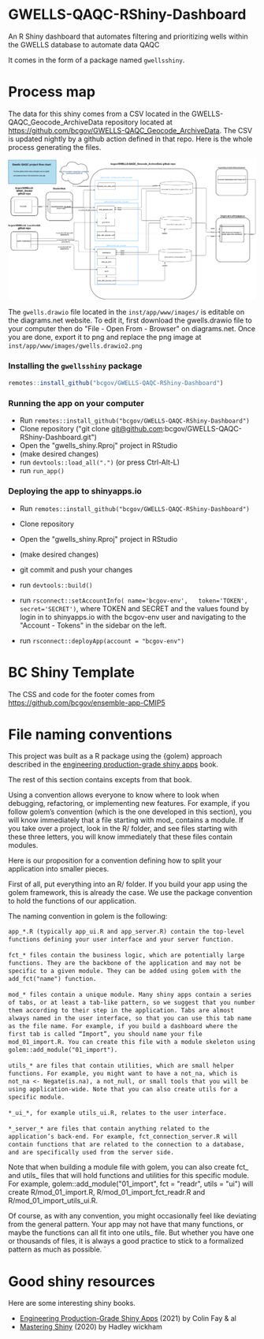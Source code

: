 # GWELLS-QAQC-RShiny-Dashboard
An R Shiny dashboard that automates filtering and prioritizing wells within the GWELLS database to automate data QAQC

It comes in the form of a package named `gwellsshiny`.

# Process map     

The data for this shiny comes from a CSV located in the GWELLS-QAQC_Geocode_ArchiveData repository located at https://github.com/bcgov/GWELLS-QAQC_Geocode_ArchiveData.  The CSV is updated nightly by a github action defined in that repo.  Here is the whole process generating the files.

![](inst/app/www/images/gwells.drawio2.png)

The `gwells.drawio` file located in the `inst/app/www/images/` is editable on the diagrams.net website.  To edit it, first download the gwells.drawio file to your computer  then do "File - Open From - Browser" on diagrams.net.  Once you are done, export it to png and replace the png image at `inst/app/www/images/gwells.drawio2.png`

### Installing the `gwellsshiny` package  

```r
remotes::install_github("bcgov/GWELLS-QAQC-RShiny-Dashboard")
```

### Running the app on your computer  

 - Run `remotes::install_github("bcgov/GWELLS-QAQC-RShiny-Dashboard")`  
 - Clone repository ("git clone git@github.com:bcgov/GWELLS-QAQC-RShiny-Dashboard.git")  
 - Open the "gwells_shiny.Rproj" project in RStudio  
 - (make desired changes)  
 - run `devtools::load_all(".")`   (or press Ctrl-Alt-L)  
 - run `run_app()`  

### Deploying the app to shinyapps.io  

 - Run `remotes::install_github("bcgov/GWELLS-QAQC-RShiny-Dashboard")`
 - Clone repository
 - Open the "gwells_shiny.Rproj" project in RStudio
 - (make desired changes)   
 - git commit and push your changes
 - run `devtools::build()`
 - run `rsconnect::setAccountInfo(
     name='bcgov-env',  
     token='TOKEN',  
     secret='SECRET')`,  where  TOKEN and SECRET and the values found by login in to shinyapps.io with the bcgov-env user and navigating to the "Account - Tokens" in the sidebar on the left.    
    
 - run `rsconnect::deployApp(account = "bcgov-env")`  


# BC Shiny Template  

The CSS and code for the footer comes from https://github.com/bcgov/ensemble-app-CMIP5

# File naming conventions   

This project was built as a R package using the {golem} approach described in the [engineering production-grade shiny apps](https://engineering-shiny.org/structuring-project.html#conventions-matter) book.  


The rest of this section contains excepts from that book.  

Using a convention allows everyone to know where to look when debugging, refactoring, or implementing new features. For example, if you follow golem’s convention (which is the one developed in this section), you will know immediately that a file starting with mod_ contains a module. If you take over a project, look in the R/ folder, and see files starting with these three letters, you will know immediately that these files contain modules.

Here is our proposition for a convention defining how to split your application into smaller pieces.

First of all, put everything into an R/ folder. If you build your app using the golem framework, this is already the case. We use the package convention to hold the functions of our application.

The naming convention in golem is the following:

    app_*.R (typically app_ui.R and app_server.R) contain the top-level functions defining your user interface and your server function.

    fct_* files contain the business logic, which are potentially large functions. They are the backbone of the application and may not be specific to a given module. They can be added using golem with the add_fct("name") function.

    mod_* files contain a unique module. Many shiny apps contain a series of tabs, or at least a tab-like pattern, so we suggest that you number them according to their step in the application. Tabs are almost always named in the user interface, so that you can use this tab name as the file name. For example, if you build a dashboard where the first tab is called “Import”, you should name your file mod_01_import.R. You can create this file with a module skeleton using golem::add_module("01_import").

    utils_* are files that contain utilities, which are small helper functions. For example, you might want to have a not_na, which is not_na <- Negate(is.na), a not_null, or small tools that you will be using application-wide. Note that you can also create utils for a specific module.

    *_ui_*, for example utils_ui.R, relates to the user interface.

    *_server_* are files that contain anything related to the application’s back-end. For example, fct_connection_server.R will contain functions that are related to the connection to a database, and are specifically used from the server side.

Note that when building a module file with golem, you can also create fct_ and utils_ files that will hold functions and utilities for this specific module. For example, golem::add_module("01_import", fct = "readr", utils = "ui") will create R/mod_01_import.R, R/mod_01_import_fct_readr.R and R/mod_01_import_utils_ui.R.

Of course, as with any convention, you might occasionally feel like deviating from the general pattern. Your app may not have that many functions, or maybe the functions can all fit into one utils_ file. But whether you have one or thousands of files, it is always a good practice to stick to a formalized pattern as much as possible.
`


# Good shiny resources      

Here are some interesting shiny books.  

* [Engineering Production-Grade Shiny Apps](https://engineering-shiny.org/) (2021) by Colin Fay & al
* [Mastering Shiny](https://mastering-shiny.org/) (2020) by Hadley wickham
